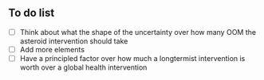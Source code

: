 ## To do list 

- [ ] Think about what the shape of the uncertainty over how many OOM the asteroid intervention should take
- [ ] Add more elements
- [ ] Have a principled factor over how much a longtermist intervention is worth over a global health intervention
